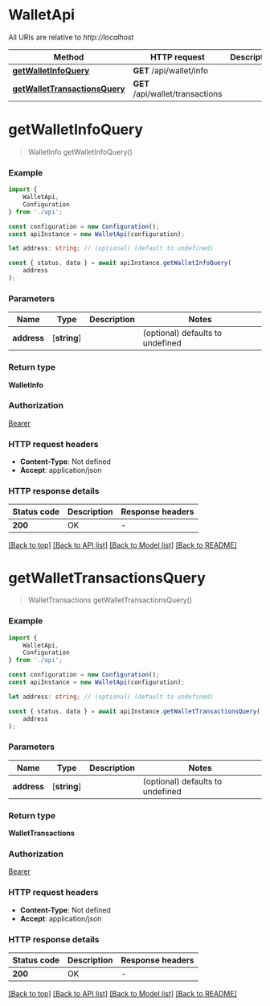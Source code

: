 # WalletApi

All URIs are relative to *http://localhost*

|Method | HTTP request | Description|
|------------- | ------------- | -------------|
|[**getWalletInfoQuery**](#getwalletinfoquery) | **GET** /api/wallet/info | |
|[**getWalletTransactionsQuery**](#getwallettransactionsquery) | **GET** /api/wallet/transactions | |

# **getWalletInfoQuery**
> WalletInfo getWalletInfoQuery()


### Example

```typescript
import {
    WalletApi,
    Configuration
} from './api';

const configuration = new Configuration();
const apiInstance = new WalletApi(configuration);

let address: string; // (optional) (default to undefined)

const { status, data } = await apiInstance.getWalletInfoQuery(
    address
);
```

### Parameters

|Name | Type | Description  | Notes|
|------------- | ------------- | ------------- | -------------|
| **address** | [**string**] |  | (optional) defaults to undefined|


### Return type

**WalletInfo**

### Authorization

[Bearer](../README.md#Bearer)

### HTTP request headers

 - **Content-Type**: Not defined
 - **Accept**: application/json


### HTTP response details
| Status code | Description | Response headers |
|-------------|-------------|------------------|
|**200** | OK |  -  |

[[Back to top]](#) [[Back to API list]](../README.md#documentation-for-api-endpoints) [[Back to Model list]](../README.md#documentation-for-models) [[Back to README]](../README.md)

# **getWalletTransactionsQuery**
> WalletTransactions getWalletTransactionsQuery()


### Example

```typescript
import {
    WalletApi,
    Configuration
} from './api';

const configuration = new Configuration();
const apiInstance = new WalletApi(configuration);

let address: string; // (optional) (default to undefined)

const { status, data } = await apiInstance.getWalletTransactionsQuery(
    address
);
```

### Parameters

|Name | Type | Description  | Notes|
|------------- | ------------- | ------------- | -------------|
| **address** | [**string**] |  | (optional) defaults to undefined|


### Return type

**WalletTransactions**

### Authorization

[Bearer](../README.md#Bearer)

### HTTP request headers

 - **Content-Type**: Not defined
 - **Accept**: application/json


### HTTP response details
| Status code | Description | Response headers |
|-------------|-------------|------------------|
|**200** | OK |  -  |

[[Back to top]](#) [[Back to API list]](../README.md#documentation-for-api-endpoints) [[Back to Model list]](../README.md#documentation-for-models) [[Back to README]](../README.md)

